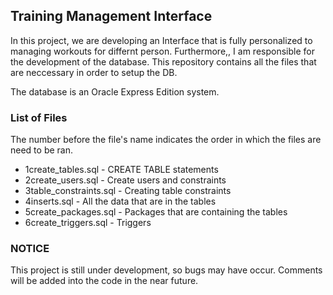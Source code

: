 ## Training Management Interface
In this project, we are developing an Interface that is fully personalized to managing workouts for differnt person. Furthermore,, I am responsible for the development of the database. This repository contains all the files that are neccessary in order to setup the DB.

The database is an Oracle Express Edition system.

### List of Files
The number before the file's name indicates the order in which the files are need to be ran.

- 1create_tables.sql  - CREATE TABLE statements
- 2create_users.sql - Create users and constraints
- 3table_constraints.sql - Creating table constraints
- 4inserts.sql - All the data that are in the tables
- 5create_packages.sql - Packages that are containing the tables
- 6create_triggers.sql - Triggers

### NOTICE
This project is still under development, so bugs may have occur. Comments will be added into the code in the near future.
